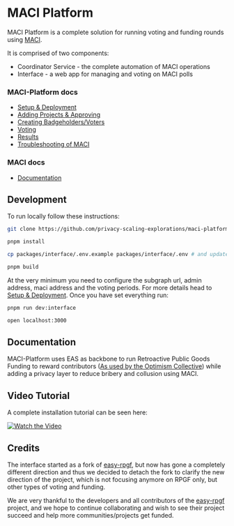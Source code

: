 # MACI Platform

MACI Platform is a complete solution for running voting and funding rounds using [MACI](https://maci.pse.dev).

It is comprised of two components:

- Coordinator Service - the complete automation of MACI operations
- Interface - a web app for managing and voting on MACI polls

### MACI-Platform docs

- [Setup & Deployment](./docs/01_setup.md)
- [Adding Projects & Approving](./docs/02_adding_projects.md)
- [Creating Badgeholders/Voters](./docs/03_creating_badgeholders.md)
- [Voting](./docs/04_voting.md)
- [Results](./docs/05_results.md)
- [Troubleshooting of MACI](./docs/06_maci_troubleshooting.md)

### MACI docs

- [Documentation](https://maci.pse.dev/docs/introduction)

## Development

To run locally follow these instructions:

```sh
git clone https://github.com/privacy-scaling-explorations/maci-platform

pnpm install

cp packages/interface/.env.example packages/interface/.env # and update .env variables

pnpm build

```

At the very minimum you need to configure the subgraph url, admin address, maci address and the voting periods. For more details head to [Setup & Deployment](./docs/01_setup.md). Once you have set everything run:

```sh
pnpm run dev:interface

open localhost:3000
```

## Documentation

MACI-Platform uses EAS as backbone to run Retroactive Public Goods Funding to reward contributors ([As used by the Optimism Collective](https://community.optimism.io/docs/governance/citizens-house/#how-retro-funding-works)) while adding a privacy layer to reduce bribery and collusion using MACI.

## Video Tutorial

A complete installation tutorial can be seen here:

[![Watch the Video](https://img.youtube.com/vi/86VBbO1E4Vk/0.jpg)](https://www.youtube.com/watch?v=86VBbO1E4Vk)

## Credits

The interface started as a fork of [easy-rpgf](https://github.com/gitcoinco/easy-retro-pgf), but now has gone a completely different direction and thus we decided to detach the fork to clarify the new direction of the project, which is not focusing anymore on RPGF only, but other types of voting and funding.

We are very thankful to the developers and all contributors of the [easy-rpgf](https://github.com/gitcoinco/easy-retro-pgf) project, and we hope to continue collaborating and wish to see their project succeed and help more communities/projects get funded.
